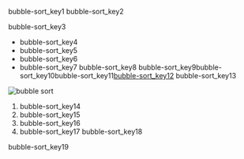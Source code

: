 bubble-sort_key1
bubble-sort_key2


bubble-sort_key3
- bubble-sort_key4
- bubble-sort_key5
- bubble-sort_key6
- bubble-sort_key7
bubble-sort_key8
bubble-sort_key9bubble-sort_key10bubble-sort_key11[bubble-sort_key12](https://medium.com/karuna-sehgal/an-introduction-to-bubble-sort-d85273acfcd8)
bubble-sort_key13

![bubble sort](../assets/bubble.jpg)

1. bubble-sort_key14
2. bubble-sort_key15
3. bubble-sort_key16
4. bubble-sort_key17
bubble-sort_key18


bubble-sort_key19
